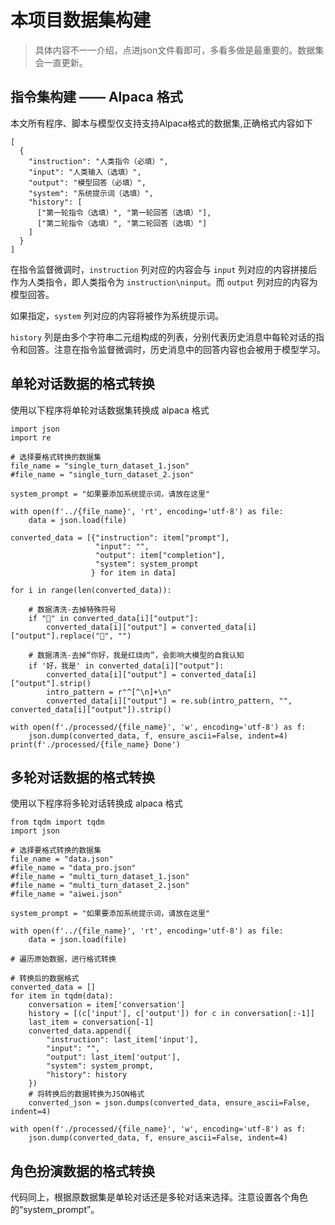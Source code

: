 # 本项目数据集构建
> 具体内容不一一介绍，点进json文件看即可，多看多做是最重要的。数据集会一直更新。
## 指令集构建 —— Alpaca 格式
本文所有程序、脚本与模型仅支持支持Alpaca格式的数据集,正确格式内容如下
```
[
  {
    "instruction": "人类指令（必填）",
    "input": "人类输入（选填）",
    "output": "模型回答（必填）",
    "system": "系统提示词（选填）",
    "history": [
      ["第一轮指令（选填）", "第一轮回答（选填）"],
      ["第二轮指令（选填）", "第二轮回答（选填）"]
    ]
  }
]
```
在指令监督微调时，`instruction` 列对应的内容会与 `input` 列对应的内容拼接后作为人类指令，即人类指令为 `instruction\ninput`。而 `output` 列对应的内容为模型回答。

如果指定，`system` 列对应的内容将被作为系统提示词。

`history` 列是由多个字符串二元组构成的列表，分别代表历史消息中每轮对话的指令和回答。注意在指令监督微调时，历史消息中的回答内容也会被用于模型学习。

## 单轮对话数据的格式转换
使用以下程序将单轮对话数据集转换成 alpaca 格式
```
import json
import re

# 选择要格式转换的数据集
file_name = "single_turn_dataset_1.json"
#file_name = "single_turn_dataset_2.json"

system_prompt = "如果要添加系统提示词，请放在这里"

with open(f'../{file_name}', 'rt', encoding='utf-8') as file:
    data = json.load(file)

converted_data = [{"instruction": item["prompt"], 
                   "input": "", 
                   "output": item["completion"],
                   "system": system_prompt
                  } for item in data]

for i in range(len(converted_data)):

    # 数据清洗-去掉特殊符号
    if "🐳" in converted_data[i]["output"]:
        converted_data[i]["output"] = converted_data[i]["output"].replace("🐳", "")
        
    # 数据清洗-去掉“你好，我是红烧肉”，会影响大模型的自我认知
    if '好，我是' in converted_data[i]["output"]:
        converted_data[i]["output"] = converted_data[i]["output"].strip()
        intro_pattern = r"^[^\n]+\n"
        converted_data[i]["output"] = re.sub(intro_pattern, "", converted_data[i]["output"]).strip() 

with open(f'./processed/{file_name}', 'w', encoding='utf-8') as f:
    json.dump(converted_data, f, ensure_ascii=False, indent=4)
print(f'./processed/{file_name} Done')
```
## 多轮对话数据的格式转换
使用以下程序将多轮对话转换成 alpaca 格式
```
from tqdm import tqdm
import json

# 选择要格式转换的数据集
file_name = "data.json"
#file_name = "data_pro.json"
#file_name = "multi_turn_dataset_1.json"
#file_name = "multi_turn_dataset_2.json"
#file_name = "aiwei.json"

system_prompt = "如果要添加系统提示词，请放在这里"

with open(f'../{file_name}', 'rt', encoding='utf-8') as file:
    data = json.load(file)

# 遍历原始数据，进行格式转换

# 转换后的数据格式
converted_data = []
for item in tqdm(data):
    conversation = item['conversation']
    history = [(c['input'], c['output']) for c in conversation[:-1]]
    last_item = conversation[-1]
    converted_data.append({
        "instruction": last_item['input'],
        "input": "",
        "output": last_item['output'],
        "system": system_prompt,
        "history": history
    })
    # 将转换后的数据转换为JSON格式
    converted_json = json.dumps(converted_data, ensure_ascii=False, indent=4)

with open(f'./processed/{file_name}', 'w', encoding='utf-8') as f:
    json.dump(converted_data, f, ensure_ascii=False, indent=4)
```
## 角色扮演数据的格式转换
代码同上，根据原数据集是单轮对话还是多轮对话来选择。注意设置各个角色的“system_prompt”。
